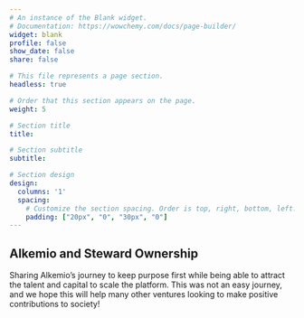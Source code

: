 ```yaml
---
# An instance of the Blank widget.
# Documentation: https://wowchemy.com/docs/page-builder/
widget: blank
profile: false
show_date: false
share: false

# This file represents a page section.
headless: true

# Order that this section appears on the page.
weight: 5

# Section title
title: 

# Section subtitle
subtitle: 

# Section design
design:
  columns: '1'
  spacing:
    # Customize the section spacing. Order is top, right, bottom, left.
    padding: ["20px", "0", "30px", "0"]
---
```

## **Alkemio and Steward Ownership**
Sharing Alkemio’s journey to keep purpose first while being able to attract the talent and capital to scale the platform. This was not an easy journey, and we hope this will help many other ventures looking to make positive contributions to society!

<style>
.collapsible {
  cursor: pointer;
  color:#068293;
  padding: 18px;
  background:none;
  width: 100%;
  border: none;
  text-align: left;
  outline: none;
  font-weight:bold;
}

.active, .collapsible:hover {
  background-color: #068293;
  color: white
}

.content {
  padding: 0 18px;
  font-size: 21px;
  overflow: hidden;
  transition: 0.2s ease-out;
}
</style>


